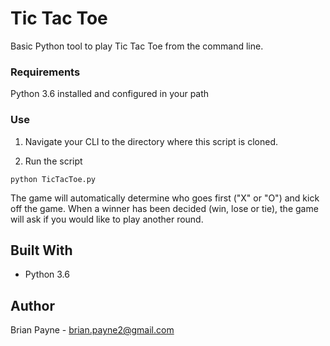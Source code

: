 # Tic Tac Toe
Basic Python tool to play Tic Tac Toe from the command line.

### Requirements
Python 3.6 installed and configured in your path

### Use
1. Navigate your CLI to the directory where this script is cloned.

2. Run the script

```
python TicTacToe.py
```

The game will automatically determine who goes first ("X" or "O") and kick off the game. When a winner has been decided (win, lose or tie), the game will ask if you would like to play another round.

## Built With
* Python 3.6

## Author
Brian Payne - [brian.payne2@gmail.com](mailto:brian.payne2@gmail.com)

